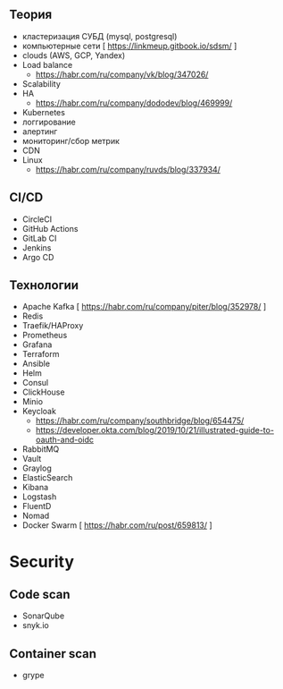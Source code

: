 ## Теория
- кластеризация СУБД (mysql, postgresql)
- компьютерные сети [ https://linkmeup.gitbook.io/sdsm/ ]
- clouds (AWS, GCP, Yandex)
- Load balance
    - https://habr.com/ru/company/vk/blog/347026/
- Scalability
- HA
    - https://habr.com/ru/company/dododev/blog/469999/
- Kubernetes
- логгирование
- алертинг
- мониторинг/сбор метрик
- CDN
- Linux
    - https://habr.com/ru/company/ruvds/blog/337934/

## CI/CD
- CircleCI
- GitHub Actions
- GitLab CI
- Jenkins
- Argo CD

## Технологии
- Apache Kafka [ https://habr.com/ru/company/piter/blog/352978/ ]
- Redis
- Traefik/HAProxy
- Prometheus
- Grafana
- Terraform
- Ansible
- Helm
- Consul
- ClickHouse
- Minio
- Keycloak
    - https://habr.com/ru/company/southbridge/blog/654475/
    - https://developer.okta.com/blog/2019/10/21/illustrated-guide-to-oauth-and-oidc
- RabbitMQ
- Vault
- Graylog
- ElasticSearch
- Kibana
- Logstash
- FluentD
- Nomad
- Docker Swarm [ https://habr.com/ru/post/659813/ ]

# Security
## Code scan
- SonarQube
- snyk.io

## Container scan
- grype
